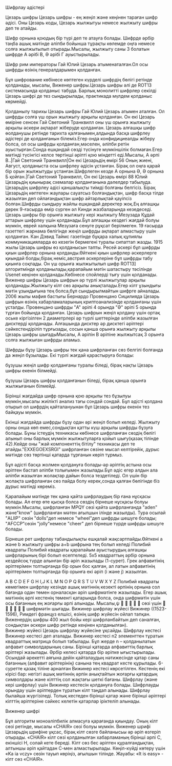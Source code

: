 Шифрлау әдістері

 

Цезарь шифры
Цезарь шифры - ең жеңіл және кеңінен тараған шифр әдісі. Оны Цезарь коды, Цезарь жылжытуы немесе жылжыту шифры деп те атайды.

Шифр орнына қоюдың бір түрі деп те атауға болады. Шифрде әрбір таңба ашық мәтінде әліпби бойынша тұрақты көлемде оңға немесе солға жылжытылып отырады.Мысалы, жылжыту саны 3 болатын шифрде А әрібі В, Ә әрібі Г ауыстырылады.

Шифр рим императоры Гай Юлий Цезарь атыменаталған.Ол осы шифрды өзінің генералдарымен қолданған.

Бұл шифрование көбінесе көптеген күрделі шифрдің бөлігі ретінде қолданады, мысалы, Виженер шифры.Цезарь шифры әлі де ROT13 системасында қолданыс табуда. Барлық монолитті шифрлер секілді Цезарь шифрі де тез сындырылады, практикада мүлдем қолданыс көрмейді.

Қолданылу тарихы
Цезарь шифры Гай Юлий Цезарь атымен аталған. Ол шифрды солға үш орын жылжыту арқылы қолданған.
Он екі Цезарь өміріне сенсек Гай Светоний Транквилл оны үш орынға жылжыту арқылы әскери ақпарат жіберуде қолданған. Цезарь алғашқы шифр өолданушы ретінде тарихта қалғанымен,алдында басқа шифрлеу әдістері де қолданғанын білеміз.Егер онда конфидициеалды жіберу болса, ол осы шифрды қолданған,мәселен, әліпби ретін ауыстырған.Сонда ешқандай сөзді түсінуге мүмкіншілік болмаған.Егер мәтінді түсінгісі келсе төртінші әріпті қою міндетті еді.Мысалы, А әрпі В..|Гай Светоний Транквилл|Он екі Цезарьдің өмірі 56
Оның жиені, Август, қолданыста осы шифрлеу әдісін ұстанған. Бірақ ол оңға қарай бір орын жылжытуды ұстанған.Шифрлеген кезде А орнына Ә, Ә орнына Б қойған.|Гай Светоний Транквилл, Он екі Цезарь өмірі 88
Юлий Цезарьдің қиынырақ схемалар қолданғанына дәлелдер табылуда.
Цезарьдің шифрлеу әдісі қаншалықты тиімді болғаны белгісіз. Бірақ Цезарьдің көптеген жаулары сауатсыз болғандықтан, шифр басқа тілде жазылған деп ойлағандықтан шифр айтарлықтай қауіпсіз болған.Шифрды сындыру жайлы ешқандай деректер жоқ.Ең алғашқы дерек 9-ғасырда өмір сүрген әл Кинди жазбаларында кезедеседі. Цезарь шифры бір орынға жылжыту кері жылжыту Мезузада Құдай аттарын шифрлеу үшін қолданады.Бұл алғашқы кездегі жағдай болуы мүмкін, еврей халқына Мезузаға сенуге рұқсат берілмеген. 19 ғасырда газеттегі жарнама бөлігінде жеңіл шифрды ақпарат алмастыру үшін қолданған. Кан Дэвид Таймс газетінде бұқара халық құпиялы коммуникацияларда өз кезегін бермегені туралы сипаттап жазды. 1915 жылы Цезарь шифры өз қолданысын тапты. Ресей әскері бұл шифрды қиын шифрлер орнына қолданды.Өйткені қиын шифрлер әскерлерге қиындай болды,бірақ неміс,австрия әскерлеріне бұл шифрды табу қиынға соқпады.
Он үш орынға жылжытылып шифр ROT13] алгоритмінде қолданылады,қарапайым мәтін шатастыру тәсілінде Usenet кеңінен қолданады.Көбінесе спойлерді тығу үшін қолданады. Виженер шифры Цезарь шифрын әр түрлі жылжытулар арқылы қолданады.Жылжыту кілт сөз арқылы анықталады.Егер кілт ұзындығы мәтін ұзындығына тең болса,бұл сындырылмайтын шифрге айналады. 2006 жылы мафия бастығы Бернардо Провенцано Сицилияда Цезарь шифрын өзінің хабарламаларының криптоанализінде қолданғаны үшін ұсталды. Провенцано шифрды "A" әріпі 4 орында "Ә" әріпі 5 орында тұрған бойында қолданған.
Цезарь шифрын жеңіл қолдану үшін ортақ оське кіргізілген 2 диаметрлері әр түрлі шеттерінде әліпби жазылған дисктерді қолданады. Алғашында дисктер әр дисктегі әріптері сәйкестендіріліп тұрғызады, сосын қанша орынға жылжыту арқылы Цезарь шифры шығадыМысалы, А әріпін В әріпіне жылжытсақ 3 орынға солға жылжыған шифрды аламыз.

Шифрды бұзу
Цезарь шифры тек қана шифрланған сөз белгілі болғанда да жеңіл бұзылады. Екі түрлі жағдай қарастыруға болады:

бұзушы жеңіл шифр қолданғаны туралы біледі, бірақ нақты Цезарь шифры екенін білмейді.

бұзушы Цезарь шифры қолданғанын біледі, бірақ қанша орынға жылжығанын білмейді.

Бірінші жағдайда шифр орнына қою арқылы тез бұзылуы мүмкін,мысалы жиілікті анализ тағы сондай сондай. Бұл әдісті қолдана отырып ол шифрдің қайталануынан бұл Цезарь шифры екенін тез байқауы мүмкін.

Екінші жағдайда шифрды бұзу одан әрі жеңіл болып келеді. Жылжыту орны онша көп емес,сондықтан қатты күш арқылы шифрды бұзуға болады. Бұны істеудің техникасы көбінесе шифрланған сөздің бөлігі алынып оны барлық мүмкін жылжытуларға қойып шығу(қазақ тілінде 42).Кейде оны "жай компоненттің бітілу" техникасы деп те атайды."EXXEGOEXSRGI" шифрланған сөзіне мысал келтірейік, дұрыс мәтінде сөз төртінші қатарда тұрғанын көріп тұрмыз.

Бұл әдісті басқа жолмен қолдануға болады-әр әріптің астына осы әріптен бастап әліпби толығымен жазылады.Бұл әдіс егер алдын ала әліпби жазылған жолақтар дайын болса тездетіледі. Ол үшін бір жолақта шифрланған сөз пайда болу керек,сонда қалған бөлігінде біз дұрыс мәтінді көреміз.

Қарапайым мәтінде тек қана қайта шифрлаудың бір ғана нұсқасы болады. Ал егер өте қысқа болса сөздің бірнеше нұсқасы болуы мүмкін.Мысалы, шифрланған MPQY сөзі қайта шифрланғанда "aden" және"know" (шифрланған мәтен ағылшын ілінде жазылды). Тура осылай "ALIIP" сөзін "dolls"деп немесе "wheel"деп шифрды шешуге болады; "AFCCP"сөзін "jolly"немесе "cheer" деп бірнеше түрде шифрды шешуге болады.

Бірнеше рет шифрлау табандылықты ешқалай жақсартпайды.Өйткені a және b жылжыту шифры a+b шифрына тең болып келеді
Полибий квадраты
Полибий квадраты қарапайым ауыстырудың алғашқы шифрларының біpі болып есептеледі. 5x5 квадраттың  әрбір орнына кездейсоқ түрде алынған бip әрin жазылады (1-сурет). Грек алфавитінің әріптерімен толтырғанда бip орын бос қалған, ал латын алфавитінің әріптерімен толтырғанда бip орынға екі әріп (i және j) жазылған.

A    B    C    D    E
F    G    H    I,J    K
L    M    N    O    P
Q    R    S    T    U
V    W    X    Y    Z
Полибий квадраты көмегімен шифрлау кезінде ашық мәтіннің кезекті әрпінің орнына сол бағанда одан төмен орналасқан әpin шифрмәтінге жазылады. Егер ашық мәтіннің әрпі кестенің төменгі қатарында болса, онда  шифрмәтін үшін осы бағанның ең жоғарғы әрпі алынады. Мысалы,ψ       сөзі үшін       шифрмәтін шығады.
Вижинер шифрлау жүйесі
Вижинер ((1523-1596), Римдегі француз елшісі, өзінің шифр жүйесін ойлап тапқан. Виженердің шифры 400 жыл бойы кері шифрланбайтын деп саналған, сондықтан әскери шифр ретінде кеңінен қолданылған).  
Вижинер жүйесі Цезарь шифрлау жүйесіне ұқсайды. Шифрлау кестесі Вижинер кестесі деп аталады. Вижинер кестесі n2 элементтен тұратын квадраттық матрица болып табылады. Бұл жерде n – қолданылатын алфавит символдарының саны. Бірінші қатарда алфавиттің барлық әріптері жазылады. Әрбір келесі қатарда бір әріпке ығыстырылады. Осындай әрекетті аяғына дейін қайталаудың нәтижесінде қатар саны бағанның (алфавит әріптерінің) санына тең квадрат кесте құрылады. 6-суретте қазақ тіліне арналған Вижинер кестесі көрсетілген. Кестенің екі кірісі бар: негізгі ашық мәтіннің әрпін анықтайтын жоғарғы қатардың символдары және кілттің сол жақтағы шеткі бағаны.
Шифрлау (және кері  шифрлау) үшін Вижинер кестесін қолдануға болады. Шифрлауды орындау үшін әріптерден тұратын кілт таңдап алынады. Шифрлау былайша жүргізіледі. Толық кестеден бірінші қатар және бірінші әріптері кілттің әріптеріне сәйкес келетін қатарлар іріктеліп алынады.

Виженер шифрі

Бұл алгоритм моноәліпбилік алмасуға қарағанда қиындау. Оның кілт сөзі ретінде, мысалы «CHAIR» сөзі болуы мүмкін. Виженер шрифі Цезарьдің шрифіне ұқсас, бірақ кілт сөзге байланысьы әр әріп өзгеріп отырады. «CHAIR» кілт сөзі қолданылған хабарламаның бірінші әрпі С, екіншісі H, солай кете береді. Кілт сөз бес әріптен құралғандықтан, алтыншы әріп қайтадан С-мен алмастырылады. Көңіл-күйді көтеру үшін «Ka ia vczy» сөзін тауып көріңіз, ағылшын тілінде. Жауабы: «It is easy» - кілт сөз «CHAIR».
